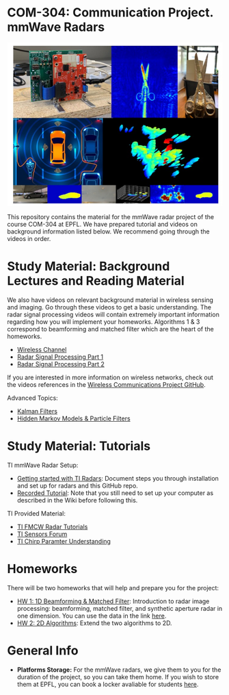 # COM-304: Communication Project. mmWave Radars

![Pull Figure](Wiki_Images/radar.jpg)

This repository contains the material for the mmWave radar project of the course COM-304 at EPFL. We have prepared tutorial and videos on background information listed below. We recommend going through the videos in order.

# Study Material: Background Lectures and Reading Material


We also have videos on relevant background material in wireless sensing and imaging. Go through these videos to get a basic understanding. The radar signal processing videos will contain extremely important information regarding how you will implement your homeworks. Algorithms 1 & 3 correspond to beamforming and matched filter which are the heart of the homeworks. 

- [Wireless Channel](https://drive.google.com/file/d/1U9uZPo3BGUd1OmABDrBEvJCC7zzfRUcX/view?usp=sharing)
- [Radar Signal Processing Part 1](https://drive.google.com/file/d/1yGauDMUWJAcJZ8CXglKKwFKr1sgutI52/view?usp=drive_link)
- [Radar Signal Processing Part 2](https://drive.google.com/file/d/1px1rs0pZC4aFFp012tHNV9iMDyW1iZEy/view?usp=drive_link)

If you are interested in more information on wireless networks, check out the videos references in the [Wireless Communications Project GitHub](https://github.com/samhy99/COM-304-BladeRF).

Advanced Topics:
- [Kalman Filters](https://drive.google.com/file/d/1_w2JmI44n0ccYkC14DZS7LDYJYYkVMf1/view?usp=drive_link)
- [Hidden Markov Models & Particle Filters](https://drive.google.com/file/d/1IkyOEt_X85PvOVKjdYTHT18G8vaQOyIa/view?usp=drive_link)

# Study Material: Tutorials
TI mmWave Radar Setup:
- [Getting started with TI Radars](Radar_setup.pdf): Document steps you through installation and set up for radars and this GitHub repo.
- [Recorded Tutorial](https://drive.google.com/file/d/1uaS0wtz7ObpLxDCFIc6ieWcw1DtBLeYQ/view?usp=sharing): Note that you still need to set up your computer as described in the Wiki before following this.

TI Provided Material:
- [TI FMCW Radar Tutorials](https://www.ti.com/video/series/mmwave-training-series.html)
- [TI Sensors Forum](https://e2e.ti.com/support/sensors-group/)
- [TI Chirp Paramter Understanding](https://www.ti.com/lit/an/swra553a/swra553a.pdf?ts=1684912880969&ref_url=https3A2F2Fwww.ti.com2Ftool2FMMWAVE-DFP)


# Homeworks
There will be two homeworks that will help and prepare you for the project:

- [HW 1: 1D Beamforming & Matched Filter](homework_1.ipynb): Introduction to radar image processing: beamforming, matched filter, and synthetic aperture radar in one dimension. You can use the data in the link [here](https://drive.google.com/drive/folders/1nlwuhJWaXnyrXdVq2ced3E1wyYrFIIHH?usp=sharing). 
- [HW 2: 2D Algorithms](homework_2.ipynb): Extend the two algorithms to 2D. 

# General Info
- **Platforms Storage:** For the mmWave radars, we give them to you for the duration of the project, so you can take them home. If you wish to store them at EPFL, you can book a locker avaliable for students [here](https://mycamipro.epfl.ch/client/lockerassign). 
